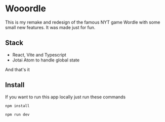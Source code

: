 # Wooordle

This is my remake and redesign of the famous NYT game Wordle with some small new features. It was made just for fun.

## Stack

- React, Vite and Typescript
- Jotai Atom to handle global state

And that's it

## Install

If you want to run this app locally just run these commands

```sh
npm install
```

```sh
npm run dev
```
